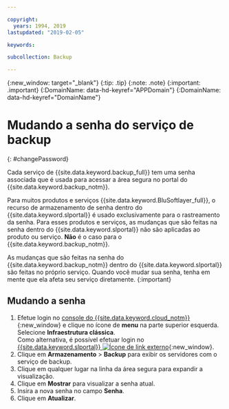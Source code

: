 ```yaml
---

copyright:
  years: 1994, 2019
lastupdated: "2019-02-05"

keywords:

subcollection: Backup

---
```

{:new_window: target="_blank"}
{:tip: .tip}
{:note: .note}
{:important: .important}
{:DomainName: data-hd-keyref="APPDomain"}
{:DomainName: data-hd-keyref="DomainName"}

# Mudando a senha do serviço de backup
{: #changePassword}

Cada serviço de {{site.data.keyword.backup_full}} tem uma senha associada que é usada para acessar a área segura no portal do {{site.data.keyword.backup_notm}}.

Para muitos produtos e serviços {{site.data.keyword.BluSoftlayer_full}}, o recurso de armazenamento de senha dentro do {{site.data.keyword.slportal}} é usado exclusivamente para o rastreamento da senha. Para esses produtos e serviços, as mudanças que são feitas na senha dentro do {{site.data.keyword.slportal}} não são aplicadas ao produto ou serviço. **Não** é o caso para o {{site.data.keyword.backup_notm}}.

As mudanças que são feitas na senha do {{site.data.keyword.backup_notm}} dentro do {{site.data.keyword.slportal}} são feitas no próprio serviço. Quando você mudar sua senha, tenha em mente que ela afeta seu serviço diretamente.
{:important}

## Mudando a senha

1. Efetue login no [console do {{site.data.keyword.cloud_notm}}](https://{DomainName}/catalog/){:new_window} e clique no ícone de **menu** na parte superior esquerda. Selecione **Infraestrutura clássica**.<br/>
   Como alternativa, é possível efetuar login no [{{site.data.keyword.slportal}} ![Ícone de link externo](../../icons/launch-glyph.svg "Ícone de link externo")](https://control.softlayer.com/){:new_window}.
2. Clique em **Armazenamento** > **Backup** para exibir os
servidores com o serviço de backup.
3. Clique em qualquer lugar na linha da área segura para expandir a visualização.
4. Clique em **Mostrar** para visualizar a senha atual.
5. Insira a nova senha no campo **Senha**.
6. Clique em **Atualizar**.
